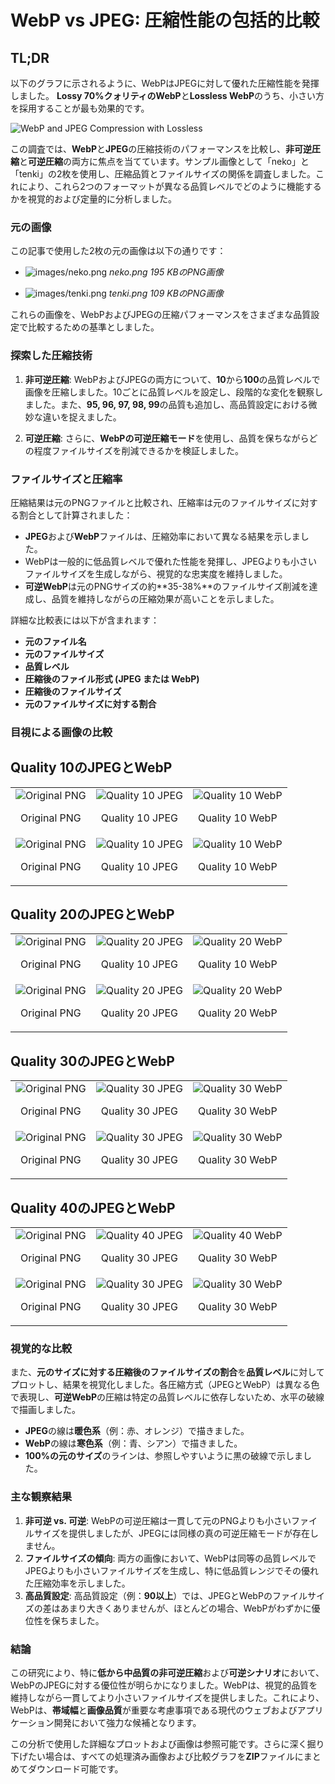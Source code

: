 # WebP vs JPEG: 圧縮性能の包括的比較

## TL;DR

以下のグラフに示されるように、WebPはJPEGに対して優れた圧縮性能を発揮しました。
**Lossy 70%クォリティのWebP**と**Lossless WebP**のうち、小さい方を採用することが最も効果的です。

![WebP and JPEG Compression with Lossless](webp_jpeg_compression_with_lossless_graph.png)

この調査では、**WebP**と**JPEG**の圧縮技術のパフォーマンスを比較し、**非可逆圧縮**と**可逆圧縮**の両方に焦点を当てています。サンプル画像として「neko」と「tenki」の2枚を使用し、圧縮品質とファイルサイズの関係を調査しました。これにより、これら2つのフォーマットが異なる品質レベルでどのように機能するかを視覚的および定量的に分析しました。

### 元の画像

この記事で使用した2枚の元の画像は以下の通りです：

- ![images/neko.png](neko.png)
  *neko.png 195 KBのPNG画像*

- ![images/tenki.png](tenki.png)
  *tenki.png 109 KBのPNG画像*

これらの画像を、WebPおよびJPEGの圧縮パフォーマンスをさまざまな品質設定で比較するための基準としました。

### 探索した圧縮技術

1. **非可逆圧縮**: WebPおよびJPEGの両方について、**10**から**100**の品質レベルで画像を圧縮しました。10ごとに品質レベルを設定し、段階的な変化を観察しました。また、**95, 96, 97, 98, 99**の品質も追加し、高品質設定における微妙な違いを捉えました。

2. **可逆圧縮**: さらに、**WebPの可逆圧縮モード**を使用し、品質を保ちながらどの程度ファイルサイズを削減できるかを検証しました。

### ファイルサイズと圧縮率

圧縮結果は元のPNGファイルと比較され、圧縮率は元のファイルサイズに対する割合として計算されました：

- **JPEG**および**WebP**ファイルは、圧縮効率において異なる結果を示しました。
- WebPは一般的に低品質レベルで優れた性能を発揮し、JPEGよりも小さいファイルサイズを生成しながら、視覚的な忠実度を維持しました。
- **可逆WebP**は元のPNGサイズの約**35-38%**のファイルサイズ削減を達成し、品質を維持しながらの圧縮効果が高いことを示しました。

詳細な比較表には以下が含まれます：

- **元のファイル名**
- **元のファイルサイズ**
- **品質レベル**
- **圧縮後のファイル形式 (JPEG または WebP)**
- **圧縮後のファイルサイズ**
- **元のファイルサイズに対する割合**

### 目視による画像の比較

## Quality 10のJPEGとWebP

<table><tr>
<td>
<img src="images/neko.png" alt="Original PNG">
<p align="center">Original PNG</p>
</td>
<td>
<img src="images/neko_quality_10.jpeg" alt="Quality 10 JPEG">
<p align="center">Quality 10 JPEG</p>
</td>
<td>
<img src="images/neko_quality_10.webp" alt="Quality 10 WebP">
<p align="center">Quality 10 WebP</p>
</td>
</tr>
<tr>
<td>
<img src="images/tenki.png" alt="Original PNG">
<p align="center">Original PNG</p>
</td>
<td>
<img src="images/tenki_quality_10.jpeg" alt="Quality 10 JPEG">
<p align="center">Quality 10 JPEG</p>
</td>
<td>
<img src="images/tenki_quality_10.webp" alt="Quality 10 WebP">
<p align="center">Quality 10 WebP</p>
</td>
</tr></table>

## Quality 20のJPEGとWebP

<table><tr>
<td>
<img src="images/neko.png" alt="Original PNG">
<p align="center">Original PNG</p>
</td>
<td>
<img src="images/neko_quality_20.jpeg" alt="Quality 20 JPEG">
<p align="center">Quality 10 JPEG</p>
</td>
<td>
<img src="images/neko_quality_20.webp" alt="Quality 20 WebP">
<p align="center">Quality 10 WebP</p>
</td>
</tr>
<tr>
<td>
<img src="images/tenki.png" alt="Original PNG">
<p align="center">Original PNG</p>
</td>
<td>
<img src="images/tenki_quality_20.jpeg" alt="Quality 20 JPEG">
<p align="center">Quality 20 JPEG</p>
</td>
<td>
<img src="images/tenki_quality_20.webp" alt="Quality 20 WebP">
<p align="center">Quality 20 WebP</p>
</td>
</tr></table>

<h2>Quality 30のJPEGとWebP</h2>

<table><tr>
<td>
<img src="images/neko.png" alt="Original PNG">
<p align="center">Original PNG</p>
</td>
<td>
<img src="images/neko_quality_30.jpeg" alt="Quality 30 JPEG">
<p align="center">Quality 30 JPEG</p>
</td>
<td>
<img src="images/neko_quality_30.webp" alt="Quality 30 WebP">
<p align="center">Quality 30 WebP</p>
</td>
</tr>
<tr>
<td>
<img src="images/tenki.png" alt="Original PNG">
<p align="center">Original PNG</p>
</td>
<td>
<img src="images/tenki_quality_30.jpeg" alt="Quality 30 JPEG">
<p align="center">Quality 30 JPEG</p>
</td>
<td>
<img src="images/tenki_quality_30.webp" alt="Quality 30 WebP">
<p align="center">Quality 30 WebP</p>
</td>
</tr></table>

<h2>Quality 40のJPEGとWebP</h2>

<table><tr>
<td>
<img src="images/neko.png" alt="Original PNG">
<p align="center">Original PNG</p>
</td>
<td>
<img src="images/neko_quality_40.jpeg" alt="Quality 40 JPEG">
<p align="center">Quality 30 JPEG</p>
</td>
<td>
<img src="images/neko_quality_40.webp" alt="Quality 40 WebP">
<p align="center">Quality 30 WebP</p>
</td>
</tr>
<tr>
<td>
<img src="images/tenki.png" alt="Original PNG">
<p align="center">Original PNG</p>
</td>
<td>
<img src="images/tenki_quality_40.jpeg" alt="Quality 30 JPEG">
<p align="center">Quality 30 JPEG</p>
</td>
<td>
<img src="images/tenki_quality_40.webp" alt="Quality 30 WebP">
<p align="center">Quality 30 WebP</p>
</td>
</tr></table>




### 視覚的な比較

また、**元のサイズに対する圧縮後のファイルサイズの割合**を**品質レベル**に対してプロットし、結果を視覚化しました。各圧縮方式（JPEGとWebP）は異なる色で表現し、**可逆WebP**の圧縮は特定の品質レベルに依存しないため、水平の破線で描画しました。

- **JPEG**の線は**暖色系**（例：赤、オレンジ）で描きました。
- **WebP**の線は**寒色系**（例：青、シアン）で描きました。
- **100%の元のサイズ**のラインは、参照しやすいように黒の破線で示しました。

### 主な観察結果

1. **非可逆 vs. 可逆**: WebPの可逆圧縮は一貫して元のPNGよりも小さいファイルサイズを提供しましたが、JPEGには同様の真の可逆圧縮モードが存在しません。
2. **ファイルサイズの傾向**: 両方の画像において、WebPは同等の品質レベルでJPEGよりも小さいファイルサイズを生成し、特に低品質レンジでその優れた圧縮効率を示しました。
3. **高品質設定**: 高品質設定（例：**90以上**）では、JPEGとWebPのファイルサイズの差はあまり大きくありませんが、ほとんどの場合、WebPがわずかに優位性を保ちました。

### 結論

この研究により、特に**低から中品質の非可逆圧縮**および**可逆シナリオ**において、WebPのJPEGに対する優位性が明らかになりました。WebPは、視覚的品質を維持しながら一貫してより小さいファイルサイズを提供しました。これにより、WebPは、**帯域幅**と**画像品質**が重要な考慮事項である現代のウェブおよびアプリケーション開発において強力な候補となります。

この分析で使用した詳細なプロットおよび画像は参照可能です。さらに深く掘り下げたい場合は、すべての処理済み画像および比較グラフを**ZIP**ファイルにまとめてダウンロード可能です。

